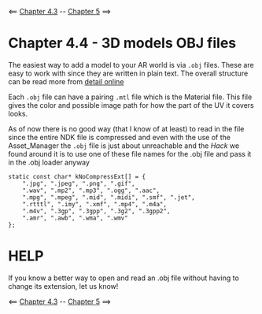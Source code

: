 <== [Chapter 4.3](./Chapter_04_03.md) -- [Chapter 5](./Chapter_05.md) ==>

# Chapter 4.4 - 3D models OBJ files

The easiest way to add a model to your AR world is via `.obj` files. These are easy to work with since they are written in plain text. The overall structure can be read more from [detail online](https://en.wikipedia.org/wiki/Wavefront_.obj_file)

Each `.obj` file can have a pairing `.mtl` file which is the Material file. This file gives the color and possible image path for how the part of the UV it covers looks. 

As of now there is no good way (that I know of at least) to read in the file since the entire NDK file is compressed and even with the use of the Asset_Manager the `.obj` file is just about unreachable and the *Hack* we found around it is to use one of these file names for the .obj file and pass it in the .obj loader anyway

```
static const char* kNoCompressExt[] = {
    ".jpg", ".jpeg", ".png", ".gif",
    ".wav", ".mp2", ".mp3", ".ogg", ".aac",
    ".mpg", ".mpeg", ".mid", ".midi", ".smf", ".jet",
    ".rtttl", ".imy", ".xmf", ".mp4", ".m4a",
    ".m4v", ".3gp", ".3gpp", ".3g2", ".3gpp2",
    ".amr", ".awb", ".wma", ".wmv"
};
```

# HELP

If you know a better way to open and read an .obj file without having to change its extension, let us know!

<== [Chapter 4.3](./Chapter_04_03.md) -- [Chapter 5](./Chapter_05.md) ==>
